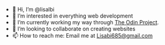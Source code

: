 - 👋 Hi, I’m @lisalbi
- 👀 I’m interested in everything web development
- 🌱 I’m currently working my way through [The Odin Project](https://www.theodinproject.com/dashboard).
- 💞️ I’m looking to collaborate on creating websites
- 📫 How to reach me: Email me at Lisabi685@gmail.com

<!---
lisalbi/lisalbi is a ✨ special ✨ repository because its `README.md` (this file) appears on your GitHub profile.
You can click the Preview link to take a look at your changes.
--->
